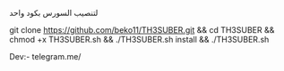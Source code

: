 لتنصيب السورس بكود واحد

git clone https://github.com/beko11/TH3SUBER.git && cd TH3SUBER && chmod +x TH3SUBER.sh && ./TH3SUBER.sh install && ./TH3SUBER.sh


Dev:- telegram.me/
